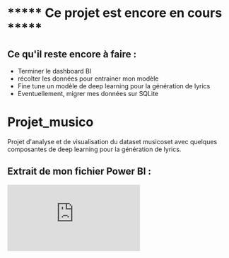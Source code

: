 # ***** Ce projet est encore en cours *****
## Ce qu'il reste encore à faire :   
- Terminer le dashboard BI   
- récolter les données pour entrainer mon modèle   
- Fine tune un modèle de deep learning pour la génération de lyrics   
- Eventuellement, migrer mes données sur SQLite   
# Projet_musico
Projet d'analyse et de visualisation du dataset musicoset avec quelques composantes de deep learning pour la génération de lyrics.   
## Extrait de mon fichier Power BI :   
![alt text](https://github.com/Cyril-Joubert/extrait_analyse_artistes.pdf?raw=true)
